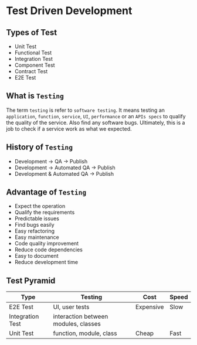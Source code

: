 # Test Driven Development

## Types of Test

- Unit Test
- Functional Test
- Integration Test
- Component Test
- Contract Test
- E2E Test

## What is `Testing`

The term `testing` is refer to `software testing`. It means testing an `application`, `function`, `service`, `UI`, `performance` or an `APIs specs` to qualify the quality of the service. Also find any software bugs. Ultimately, this is a job to check if a service work as what we expected.

## History of `Testing`

- Development → QA → Publish
- Development → Automated QA → Publish
- Development & Automated QA → Publish

## Advantage of `Testing`

- Expect the operation
- Qualify the requirements
- Predictable issues
- Find bugs easily
- Easy refactoring
- Easy maintenance
- Code quality improvement
- Reduce code dependencies
- Easy to document
- Reduce development time

## Test Pyramid

| Type             | Testing                              | Cost      | Speed |
| ---------------- | ------------------------------------ | --------- | ----- |
| E2E Test         | UI, user tests                       | Expensive | Slow  |
| Integration Test | interaction between modules, classes |           |       |
| Unit Test        | function, module, class              | Cheap     | Fast  |
